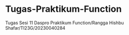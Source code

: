 # Tugas-Praktikum-Function
Tugas Sesi 11 Daspro Praktikum Function/Rangga Hishbu Shafar/TI23G/20230040284
